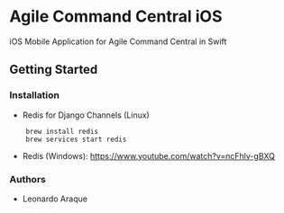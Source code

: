 # Agile Command Central iOS

iOS Mobile Application for Agile Command Central in Swift

## Getting Started


### Installation
- Redis for Django Channels (Linux)
```
    brew install redis
    brew services start redis
```

- Redis (Windows): https://www.youtube.com/watch?v=ncFhlv-gBXQ

### Authors
- Leonardo Araque 





